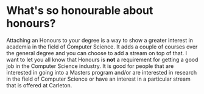 <h1>What's so honourable about honours?</h2>

Attaching an Honours to your degree is a way to show a greater interest in
academia in the field of Computer Science. It adds a couple of courses over the
general degree and you can choose to add a stream on top of that. I want to let you all know that Honours is 
**not** a requirement for getting a good job in the Computer Science industry.
It is good for people that are interested in going into a Masters program and/or
are interested in research in the field of Computer Science or have an interest
in a particular stream that is offered at Carleton.
